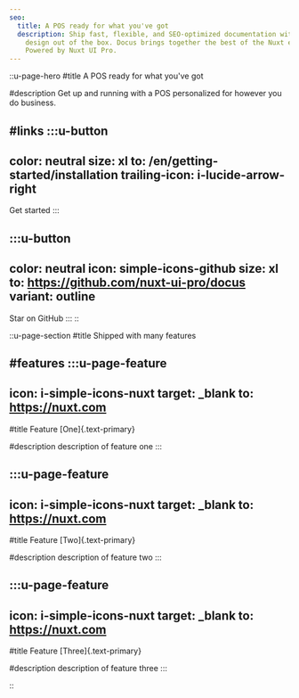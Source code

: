 ```yaml
---
seo:
  title: A POS ready for what you've got
  description: Ship fast, flexible, and SEO-optimized documentation with beautiful
    design out of the box. Docus brings together the best of the Nuxt ecosystem.
    Powered by Nuxt UI Pro.
---
```


::u-page-hero
#title
A POS ready for what you've got

#description
Get up and running with a POS personalized for however you do business. 


#links
  :::u-button
  ---
  color: neutral
  size: xl
  to: /en/getting-started/installation
  trailing-icon: i-lucide-arrow-right
  ---
  Get started
  :::

  :::u-button
  ---
  color: neutral
  icon: simple-icons-github
  size: xl
  to: https://github.com/nuxt-ui-pro/docus
  variant: outline
  ---
  Star on GitHub
  :::
::

::u-page-section
#title
Shipped with many features

#features
  :::u-page-feature
  ---
  icon: i-simple-icons-nuxt
  target: _blank
  to: https://nuxt.com
  ---
  #title
  Feature [One]{.text-primary}
  
  #description
  description of feature one
  :::


  :::u-page-feature
  ---
  icon: i-simple-icons-nuxt
  target: _blank
  to: https://nuxt.com
  ---
  #title
  Feature [Two]{.text-primary}
  
  #description
  description of feature two
  :::

  :::u-page-feature
  ---
  icon: i-simple-icons-nuxt
  target: _blank
  to: https://nuxt.com
  ---
  #title
  Feature [Three]{.text-primary}
  
  #description
  description of feature three
  :::
  
::
